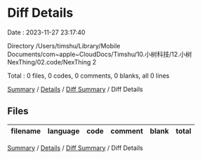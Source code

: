 # Diff Details

Date : 2023-11-27 23:17:40

Directory /Users/timshu/Library/Mobile Documents/com~apple~CloudDocs/Timshu/10.小树科技/12.小树NexThing/02.code/NexThing 2

Total : 0 files,  0 codes, 0 comments, 0 blanks, all 0 lines

[Summary](results.md) / [Details](details.md) / [Diff Summary](diff.md) / Diff Details

## Files
| filename | language | code | comment | blank | total |
| :--- | :--- | ---: | ---: | ---: | ---: |

[Summary](results.md) / [Details](details.md) / [Diff Summary](diff.md) / Diff Details